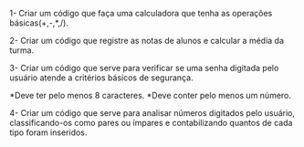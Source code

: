 1- Criar um código que faça uma calculadora que tenha as operações básicas(+,-,*,/).

2- Criar um código que registre as notas de alunos e calcular a média da turma.

3- Criar um código que serve para verificar se uma senha digitada pelo usuário atende a critérios básicos de segurança.

*Deve ter pelo menos 8 caracteres.
*Deve conter pelo menos um número.

4- Criar um código que serve para analisar números digitados pelo usuário, classificando-os como pares ou ímpares e contabilizando quantos de cada tipo foram inseridos.